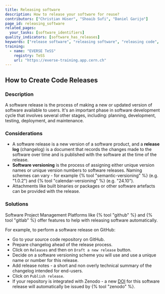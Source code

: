 ```yaml
---
title: Releasing software
description: How to release your software for reuse?
contributors: ["Christian Hüser", "Shoaib Sufi", "Daniel Garijo"]
page_id: releasing_software
related_pages:
  your_tasks: [software_identifiers]
quality_indicators: [software_has_releases]
keywords: ["release software", "releasing software", "releasing code", "release code"]
training:
  - name: "EVERSE TeSS"
    registry: TeSS
    url: "https://everse-training.app.cern.ch"
---
```


## How to Create Code Releases

### Description

A software release is the process of making a new or updated version of software available to users.
It's an important phase in software development cycle that involves several other stages, including: planning, development, testing, deployment, and maintenance.

### Considerations

* A software release is a new version of a software product, and a **release log** (changelog) is a document that records the changes 
made to the software over time and is published with the software at the time of the release.
* **Software versioning** is the process of assigning either unique version names or unique version numbers to software releases. 
Naming schemes can vary - for example {% tool "semantic-versioning" %} (e.g. "1.0.2") and {% tool "calendar-versioning" %} (e.g. "24.10").
* Attachments like built binaries or packages or other software artefacts can be provided with the release.

### Solutions

Software Project Management Platforms like {% tool "github" %} and {% tool "gitlab" %} offer features to help with releasing software automatically.

For example, to perform a software release on GitHub:

- Go to your source code repository on GitHub.
- Prepare changelog ahead of the release process.
- Click on `Releases` and then on `Draft a new release` button.
- Decide on a software versioning scheme you will use and use a unique name or number for this release.
- Add release notes - a short and non overly technical summary of the changelog intended for end-users.
- Click on `Publish release`.
- If your repository is integrated with Zenodo - a new [DOI][software_identifiers] for this software release will automatically 
be issued by {% tool "zenodo" %}.


[software_identifiers]: ./software_identifiers
